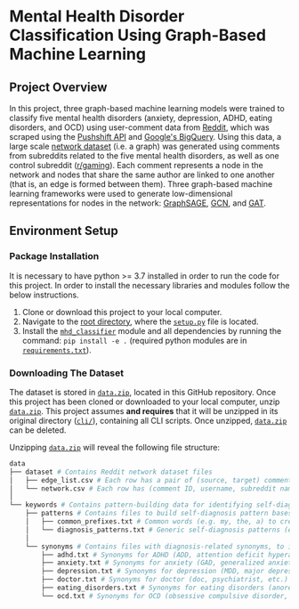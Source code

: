 # Mental Health Disorder Classification Using Graph-Based Machine Learning

## Project Overview
In this project, three graph-based machine learning models were trained to classify five mental health disorders (anxiety, depression, ADHD, eating disorders, and OCD) using user-comment data from [Reddit](https://www.reddit.com/), which was scraped using the [Pushshift API](https://github.com/pushshift/api) and [Google's BigQuery](https://cloud.google.com/bigquery). Using this data, a large scale [network dataset](/cli/data.zip) (i.e. a graph) was generated using comments from subreddits related to the five mental health disorders, as well as one control subreddit ([r/gaming](https://www.reddit.com/r/gaming/)). Each comment represents a node in the network and nodes that share the same author are linked to one another (that is, an edge is formed between them). Three graph-based machine learning frameworks were used to generate low-dimensional representations for nodes in the network: [GraphSAGE](https://snap.stanford.edu/graphsage/), [GCN](https://tkipf.github.io/graph-convolutional-networks/), and [GAT](https://petar-v.com/GAT/).

## Environment Setup
### Package Installation
It is necessary to have python >= 3.7 installed in order to run the code for this project. In order to install the necessary libraries and modules follow the below instructions.

1. Clone or download this project to your local computer.
2. Navigate to the [root directory](https://github.com/lewisc4/Mental-Health-Disorder-Classifier), where the [`setup.py`](/setup.py) file is located.
3. Install the [`mhd_classifier`](/mhd_classifier) module and all dependencies by running the command: `pip install -e .` (required python modules are in [`requirements.txt`](/requirements.txt)).

### Downloading The Dataset
The dataset is stored in [`data.zip`](/cli/data.zip), located in this GitHub repository. Once this project has been cloned or downloaded to your local computer, unzip [`data.zip`](/cli/data.zip). This project assumes **and requires** that it will be unzipped in its original directory ([`cli/`](/cli)), containing all CLI scripts. Once unzipped, [`data.zip`](/cli/data.zip) can be deleted.

Unzipping [`data.zip`](/cli/data.zip) will reveal the following file structure:

```bash
data
├── dataset # Contains Reddit network dataset files
│   ├── edge_list.csv # Each row has a pair of (source, target) comment IDs
│   └── network.csv # Each row has (comment ID, username, subreddit name, subreddit ID, comment text)
│ 
└── keywords # Contains pattern-building data for identifying self-diagnosed users
    ├── patterns # Contains files to build self-diagnosis pattern bases and variations
    │   ├── common_prefixes.txt # Common words (e.g. my, the, a) to create sentence variations
    │   └── diagnosis_patterns.txt # Generic self-diagnosis patterns (e.g. "I was diagnosed with __")
    │
    └── synonyms # Contains files with diagnosis-related synonyms, to inject in base patterns
        ├── adhd.txt # Synonyms for ADHD (ADD, attention deficit hyperactivity, etc.)
        ├── anxiety.txt # Synonyms for anxiety (GAD, generalized anxiety disorder, etc.)
        ├── depression.txt # Synonyms for depression (MDD, major depressive disorder, etc.)
        ├── doctor.txt # Synonyms for doctor (doc, psychiatrist, etc.)
        ├── eating_disorders.txt # Synonyms for eating disorders (anorexia, bulimia, etc.)
        └── ocd.txt # Synonyms for OCD (obsessive compulsive disorder, anankastic neurosis, etc.)
```

<!--
## Training
### Hyperparameters
The available hyperparameters for fine-tuning the ResNet model can be found in the `emotion_detection/utils.py` file. By default, a large majority of the hyperparameters are inherited from the ResNet model's original parameters. The default model is `microsoft/resnet-18`. Useful parameters to change/test with are:

* `data_dir` <- Parent folder of the dataset (`dataset` by default). See the `Downloading The Dataset` section for more.
* `output_dir` <- Where to save the model to (defaults to `code/cli/outputs/`)
* `test_for_val` <- Whether to use the test set for validation or not. If not, a subset of the training data is used.
* `test_type` <- Uses either public test set (`public_test.csv`) or the private test set (`private_test.csv`) if the test set is used for validation.
* `percent_train` <- What percentage of the training dataset should be used for training, if a subset is used as a validation set.
* `learning_rate` <- The external learning rate
* `batch_size` <- Batch size used by the model
* `weight_decay` <- The external weight decay
* `eval_every_steps` <- How often to evaluate the model (compute eval accuracy)
* `debug` <- Whether to run in debug mode (uses small number of examples) or not
* `num_train_epochs` <- Number of training epochs to use
* `wandb_project` <- The weights and biases project to use (not required)
* `use_wandb` <- Whether to log to weights and biases or not (do not use unless you have a project set via `wandb_project`)

### Example Usage

**To train a model with the parameters that achieved the best accuracy:**
- `python3 train.py --test_for_val --test_type='public_test' --pretrained_model_name='microsoft/resnet-50' --batch_size=64 --learning_rate=1e-3 --lr_scheduler_type='linear' --weight_decay=0.0 --num_train_epochs=30 --eval_every_steps=90 --logging_steps=90 --checkpoint_every_steps=10000 --seed=42`
-->
